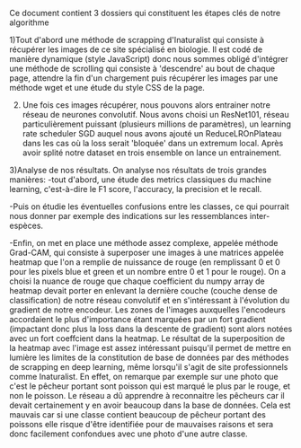 Ce document contient 3 dossiers qui constituent les étapes clés de notre algorithme

1)Tout d'abord une méthode de scrapping d'Inaturalist qui consiste à récupérer les images de ce site spécialisé en biologie. Il est codé de manière dynamique (style JavaScript) donc nous sommes obligé d'intégrer une méthode de scrolling qui consiste à 'descendre' au bout de chaque page, attendre la fin d'un chargement puis récupérer les images par une méthode wget et une étude du style CSS de la page.

2) Une fois ces images récupérer, nous pouvons alors entrainer notre réseau de neurones convolutif. Nous avons choisi un ResNet101, réseau particulièrement puissant (plusieurs millions de paramètres), un learning rate scheduler SGD auquel nous avons ajouté un ReduceLROnPlateau dans les cas où la loss serait 'bloquée' dans un extremum local. Après avoir splité notre dataset en trois ensemble on lance un entrainement.

3)Analyse de nos résultats. On analyse nos résultats de trois grandes manières:
-tout d'abord, une étude des metrics classiques du machine learning, c'est-à-dire le F1 score, l'accuracy, la precision et le recall. 

-Puis on étudie les éventuelles confusions entre les classes, ce qui pourrait nous donner par exemple des indications sur les ressemblances inter-espèces.

-Enfin, on met en place une méthode assez complexe, appelée méthode Grad-CAM, qui consiste à superposer une images à une matrices appelée heatmap que l'on a remplie de nuissance de rouge (en remplissant 0 et 0 pour les pixels blue et green et un nombre entre 0 et 1 pour le rouge). On a choisi la nuance de rouge que chaque coefficient du numpy array de heatmap devait porter en enlevant la dernière couche (couche dense de classification) de notre réseau convolutif et en s'intéressant à l'évolution du gradient de notre encodeur. Les zones de l'images auxquelles l'encodeurs accordaient le plus d'importance étant marquées par un fort gradient (impactant donc plus la loss dans la descente de gradient) sont alors notées avec un fort coeffcient dans la heatmap. Le résultat de la superposition de la heatmap avec l'image est assez intéressant puisqu'il permet de mettre en lumière les limites de la constitution de base de données par des méthodes de scrapping en deep learning, même lorsqu'il s'agit de site professionnels comme Inaturalist. En effet, on remarque par exemple sur une photo que c'est le pêcheur portant sont poisson qui est marqué le plus par le rouge, et non le poisson. Le réseau a dû apprendre à reconnaitre les pêcheurs car il devait certainement y en avoir beaucoup dans la base de données. Cela est mauvais car si une classe contient beaucoup de pêcheur portant des poissons elle risque d'être identifiée pour de mauvaises raisons et sera donc facilement confondues avec une photo d'une autre classe.